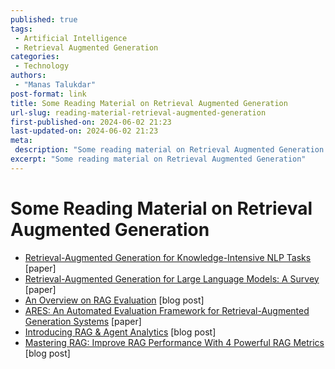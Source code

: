 ```yaml
---
published: true
tags:
 - Artificial Intelligence
 - Retrieval Augmented Generation
categories:
 - Technology
authors:
 - "Manas Talukdar"
post-format: link
title: Some Reading Material on Retrieval Augmented Generation
url-slug: reading-material-retrieval-augmented-generation
first-published-on: 2024-06-02 21:23
last-updated-on: 2024-06-02 21:23
meta:
 description: "Some reading material on Retrieval Augmented Generation."
excerpt: "Some reading material on Retrieval Augmented Generation"
---
```


# Some Reading Material on Retrieval Augmented Generation

- [Retrieval-Augmented Generation for Knowledge-Intensive NLP Tasks](https://arxiv.org/abs/2005.11401) [paper]
- [Retrieval-Augmented Generation for Large Language Models: A Survey](https://arxiv.org/abs/2312.10997) [paper]
- [An Overview on RAG Evaluation](https://weaviate.io/blog/rag-evaluation) [blog post]
- [ARES: An Automated Evaluation Framework for Retrieval-Augmented Generation Systems](https://arxiv.org/abs/2311.09476) [paper]
- [Introducing RAG & Agent Analytics](https://www.rungalileo.io/blog/announcing-rag-and-agent-analytics) [blog post]
- [Mastering RAG: Improve RAG Performance With 4 Powerful RAG Metrics](https://www.rungalileo.io/blog/mastering-rag-improve-performance-with-4-powerful-metrics) [blog post]
